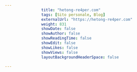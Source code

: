 ---
                title: "hetong-re4per.com"
                tags: [Sito personale, Blog]
                externalUrl: "https://hetong-re4per.com"
                weight: 831
                showDate: false
                showAuthor: false
                showReadingTime: false
                showEdit: false
                showLikes: false
                showViews: false
                layoutBackgroundHeaderSpace: false
                ---

